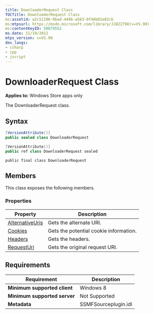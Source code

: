 ```yaml
---
title: DownloaderRequest Class
TOCTitle: DownloaderRequest Class
ms:assetid: a2c51196-9bad-449b-a563-0f48b81e02cb
ms:mtpsurl: https://msdn.microsoft.com/library/JJ822798(v=VS.90)
ms:contentKeyID: 50079552
ms.date: 11/19/2012
mtps_version: v=VS.90
dev_langs:
- csharp
- cpp
- jscript
---
```


# DownloaderRequest Class

**Applies to:** Windows Store apps only

The DownloaderRequest class.

## Syntax

```csharp
[VersionAttribute()]
public sealed class DownloaderRequest
```

```cpp
[VersionAttribute()]
public ref class DownloaderRequest sealed
```

```jscript
public final class DownloaderRequest
```

## Members

This class exposes the following members.

### Properties

|Property|Description|
|--- |--- |
|[AlternativeUris](alternativeuris-property.md)|Gets the alternate URI.|
|[Cookies](cookies-property.md)|Gets the potential cookie information.|
|[Headers](headers-property.md)|Gets the headers.|
|[RequestUri](requesturi-property.md)|Gets the original request URI.|

## Requirements

|Requirement|Description|
|--- |--- |
|**Minimum supported client**|Windows 8|
|**Minimum supported server**|Not Supported|
|**Metadata**|SSMFSourceplugin.idl|
